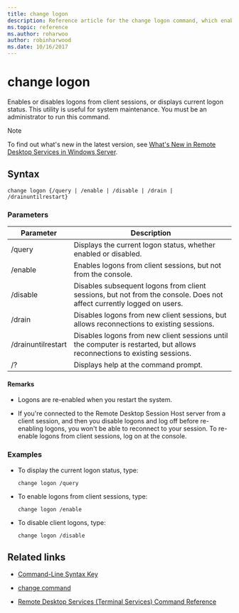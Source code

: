 ```yaml
---
title: change logon
description: Reference article for the change logon command, which enables or disables logons from client sessions, or displays current logon status.
ms.topic: reference
ms.author: roharwoo
author: robinharwood
ms.date: 10/16/2017
---
```


# change logon



Enables or disables logons from client sessions, or displays current logon status. This utility is useful for system maintenance. You must be an administrator to run this command.

> [!NOTE]
> To find out what's new in the latest version, see [What's New in Remote Desktop Services in Windows Server](/previous-versions/windows/it-pro/windows-server-2012-r2-and-2012/dn283323(v=ws.11)).

## Syntax

```
change logon {/query | /enable | /disable | /drain | /drainuntilrestart}
```

### Parameters

| Parameter | Description |
| --------- | ----------- |
| /query | Displays the current logon status, whether enabled or disabled. |
| /enable | Enables logons from client sessions, but not from the console. |
| /disable | Disables subsequent logons from client sessions, but not from the console. Does not affect currently logged on users. |
| /drain | Disables logons from new client sessions, but allows reconnections to existing sessions. |
| /drainuntilrestart | Disables logons from new client sessions until the computer is restarted, but allows reconnections to existing sessions. |
| /? | Displays help at the command prompt. |

#### Remarks

- Logons are re-enabled when you restart the system.

- If you're connected to the Remote Desktop Session Host server from a client session, and then you disable logons and log off before re-enabling logons, you won't be able to reconnect to your session. To re-enable logons from client sessions, log on at the console.

### Examples

- To display the current logon status, type:

  ```
  change logon /query
  ```

- To enable logons from client sessions, type:

  ```
  change logon /enable
  ```

- To disable client logons, type:

  ```
  change logon /disable
  ```

## Related links

- [Command-Line Syntax Key](command-line-syntax-key.md)

- [change command](change.md)

- [Remote Desktop Services (Terminal Services) Command Reference](remote-desktop-services-terminal-services-command-reference.md)
